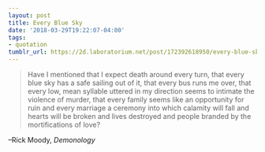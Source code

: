 ```yaml
---
layout: post
title: Every Blue Sky
date: '2018-03-29T19:22:07-04:00'
tags:
- quotation
tumblr_url: https://2d.laboratorium.net/post/172392618950/every-blue-sky
---
```

> Have I mentioned that I expect death around every turn, that every blue sky has a safe sailing out of it, that every bus runs me over, that every low, mean syllable uttered in my direction seems to intimate the violence of murder, that every family seems like an opportunity for ruin and every marriage a ceremony into which calamity will fall and hearts will be broken and lives destroyed and people branded by the mortifications of love?

–Rick Moody, _Demonology_

